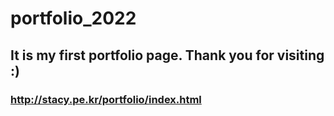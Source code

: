 # portfolio_2022
## It is my first portfolio page. Thank you for visiting :)
### http://stacy.pe.kr/portfolio/index.html

